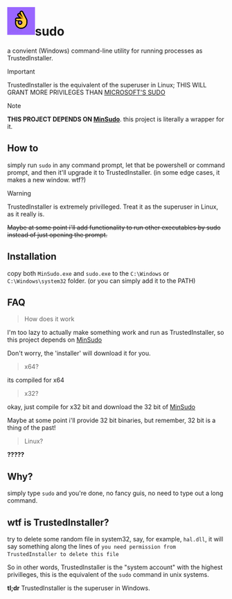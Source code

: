 <!-- markdownlint-disable MD033 MD041 -->

<img width="64" height="64" align="left" style="float: left; margin: 20 10px 0 10;" src="icon.png">

# sudo

a convient (Windows) command-line utility for running processes as TrustedInstaller.

> [!IMPORTANT]
> TrustedInstaller is the equivalent of the superuser in Linux; THIS WILL GRANT MORE PRIVILEGES THAN [MICROSOFT'S SUDO](https://github.com/microsoft/sudo)

> [!NOTE]
> **THIS PROJECT DEPENDS ON [MinSudo](https://github.com/M2Team/NanaRun/releases)**. this project is literally a wrapper for it.

## How to

simply run `sudo` in any command prompt, let that be powershell or command prompt, and then it'll upgrade it to TrustedInstaller. (in some edge cases, it makes a new window. wtf?)

> [!WARNING]
> TrustedInstaller is extremely privilleged. Treat it as the superuser in Linux, as it really is.

~~Maybe at some point i'll add functionality to run other executables by sudo instead of just opening the prompt.~~

## Installation

copy both `MinSudo.exe` and `sudo.exe` to the `C:\Windows` or `C:\Windows\system32` folder. (or you can simply add it to the PATH)

## FAQ

> How does it work

I'm too lazy to actually make something work and run as TrustedInstaller, so this project depends on [MinSudo](https://github.com/M2Team/NanaRun/releases)

Don't worry, the 'installer' will download it for you.

> x64?

its compiled for x64

> x32?

okay, just compile for x32 bit and download the 32 bit of [MinSudo](https://github.com/M2Team/NanaRun/releases)

Maybe at some point i'll provide 32 bit binaries, but remember, 32 bit is a thing of the past!

> Linux?

**?????**

## Why?

simply type `sudo` and you're done, no fancy guis, no need to type out a long command.

## wtf is TrustedInstaller?

try to delete some random file in system32, say, for example, `hal.dll`, it will say something along the lines of `you need permission from TrustedInstaller to delete this file`

So in other words, TrustedInstaller is the "system account" with the highest privilleges, this is the equivalent of the `sudo` command in unix systems.

**tl;dr** TrustedInstaller is the superuser in Windows.

